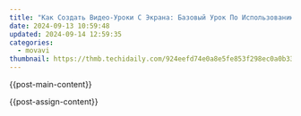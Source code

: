 ```yaml
---
title: "Как Создать Видео-Уроки С Экрана: Базовый Урок По Использованию MOVAVI"
date: 2024-09-13 10:59:48
updated: 2024-09-14 12:59:35
categories:
  - movavi
thumbnail: https://thmb.techidaily.com/924eefd74e0a8e5fe853f298ec0a0b33bfecd9ce28f70a0090979c17f5a4bfa6.jpg
---
```


{{post-main-content}}

<ins class="adsbygoogle"
     style="display:block"
     data-ad-format="autorelaxed"
     data-ad-client="ca-pub-7571918770474297"
     data-ad-slot="1223367746"></ins>

{{post-assign-content}}

<ins class="adsbygoogle"
     style="display:block"
     data-ad-client="ca-pub-7571918770474297"
     data-ad-slot="8358498916"
     data-ad-format="auto"
     data-full-width-responsive="true"></ins>
